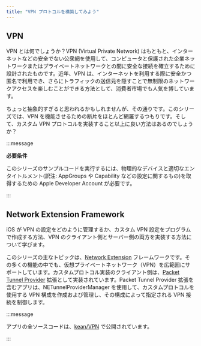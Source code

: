 ```yaml
---
title: "VPN プロトコルを構築してみよう"
---
```


## VPN

VPN とは何でしょうか？VPN (Virtual Private Network) はもともと、インターネットなどの安全でない公衆網を使用して、コンピュータと保護された企業ネットワークまたはプライベートネットワークとの間に安全な接続を確立するために設計されたものです。近年、VPN は、インターネットを利用する際に安全かつ匿名で利用でき、さらにトラフィックの送信元を隠すことで無制限のネットワークアクセスを楽しむことができる方法として、消費者市場でも人気を博しています。

ちょっと抽象的すぎると思われるかもしれませんが、その通りです。このシリーズでは、VPN を機能させるための断片をほとんど網羅するつもりです。そして、カスタム VPN プロトコルを実装すること以上に良い方法はあるのでしょうか？

:::message

**必要条件**

このシリーズのサンプルコードを実行するには、物理的なデバイスと適切なエンタイトルメント(訳注: AppGroups や Capability などの設定に関するもの)を取得するための Apple Developer Account が必要です。

:::

## Network Extension Framework

iOS が VPN の設定をどのように管理するか、カスタム VPN 設定をプログラムで作成する方法、VPN のクライアント側とサーバー側の両方を実装する方法について学びます。

このシリーズの主なトピックは、[Network Extension](https://developer.apple.com/documentation/networkextension) フレームワークです。その多くの機能の中でも、仮想プライベートネットワーク（VPN）を広範囲にサポートしています。カスタムプロトコル実装のクライアント側は、[Packet Tunnel Provider](https://developer.apple.com/documentation/networkextension/packet_tunnel_provider) 拡張として実装されています。Packet Tunnel Provider 拡張を含むアプリは、NETunnelProviderManager を使用して、カスタムプロトコルを使用する VPN 構成を作成および管理し、その構成によって指定される VPN 接続を制御します。

:::message

アプリの全ソースコードは、[kean/VPN](https://github.com/kean/VPN/) で公開されています。

:::

